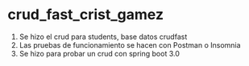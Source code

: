 # crud_fast_crist_gamez
1) Se hizo el crud para students, base datos crudfast
2) Las pruebas de funcionamiento se hacen con  Postman o Insomnia
3) Se hizo para probar un crud con spring boot 3.0
